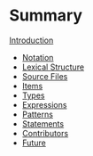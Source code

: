 # Summary

[Introduction](./introduction.md)

- [Notation](./notation.md)
- [Lexical Structure]()
- [Source Files]()
- [Items](./items.md)
- [Types](./types.md)
- [Expressions](./expressions.md)
- [Patterns](./patterns.md)
- [Statements]()
- [Contributors]()
- [Future]()